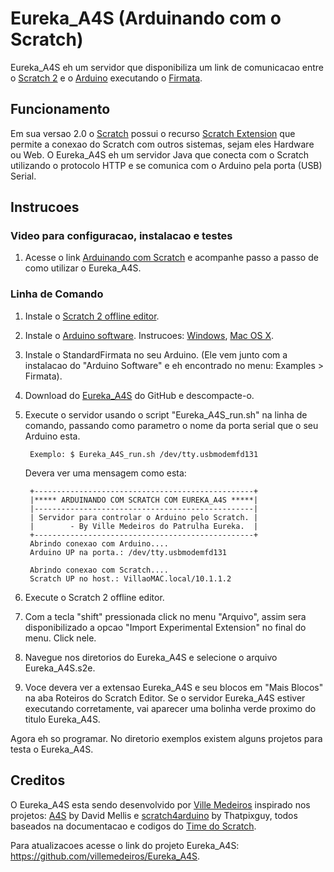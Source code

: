 # Eureka_A4S (Arduinando com o Scratch)

Eureka_A4S eh um servidor que disponibiliza um link de comunicacao entre o [Scratch 2](http://scratch.mit.edu) e o [Arduino](http://www.arduino.cc) executando o [Firmata](http://firmata.org/).

## Funcionamento
Em sua versao 2.0 o [Scratch](http://scratch.mit.edu) possui o recurso [Scratch Extension](http://wiki.scratch.mit.edu/wiki/Scratch_Extension) que permite a conexao do Scratch com outros sistemas, sejam eles Hardware ou Web.
O Eureka_A4S eh um servidor Java que conecta com o Scratch utilizando o protocolo HTTP e se comunica com o Arduino pela porta (USB) Serial.

## Instrucoes

### Video para configuracao, instalacao e testes
1. Acesse o link [Arduinando com Scratch](http://www.patrulhaeureka.org/#!arduinando-com-scratch/c185f) e acompanhe passo a passo de como utilizar o Eureka_A4S.

### Linha de Comando

1. Instale o [Scratch 2 offline editor](http://scratch.mit.edu/scratch2download/).
2. Instale o [Arduino software](http://arduino.cc/en/Main/Software). Instrucoes: [Windows](http://arduino.cc/en/Guide/Windows), [Mac OS X](http://arduino.cc/en/Guide/MacOSX).
3. Instale o StandardFirmata no seu Arduino. (Ele vem junto com a instalacao do "Arduino Software" e eh encontrado no menu: Examples > Firmata).
4. Download do [Eureka_A4S](https://github.com/villemedeiros/Eureka_A4S/archive/master.zip) do GitHub e descompacte-o.
5. Execute o servidor usando o script "Eureka_A4S_run.sh" na linha de comando, passando como parametro o nome da porta serial que o seu Arduino esta.

		Exemplo: $ Eureka_A4S_run.sh /dev/tty.usbmodemfd131
		
   Devera ver uma mensagem como esta:
   
		+-------------------------------------------------+
		|***** ARDUINANDO COM SCRATCH COM EUREKA_A4S *****|
		|-------------------------------------------------|
		| Servidor para controlar o Arduino pelo Scratch. |
		|        - By Ville Medeiros do Patrulha Eureka.  |
		+-------------------------------------------------+
		Abrindo conexao com Arduino....
		Arduino UP na porta.: /dev/tty.usbmodemfd131
		
		Abrindo conexao com Scratch....
		Scratch UP no host.: VillaoMAC.local/10.1.1.2
	
6. Execute o Scratch 2 offline editor.
7. Com a tecla "shift" pressionada click no menu "Arquivo", assim sera disponibilizado a opcao "Import Experimental Extension" no final do menu. Click nele.
8. Navegue nos diretorios do Eureka_A4S e selecione o arquivo Eureka_A4S.s2e.
9. Voce devera ver a extensao Eureka_A4S e seu blocos em "Mais Blocos" na aba Roteiros do Scratch Editor.
   Se o servidor Eureka_A4S estiver executando corretamente, vai aparecer uma bolinha verde proximo do titulo Eureka_A4S. 

Agora eh so programar.
No diretorio exemplos existem alguns projetos para testa o Eureka_A4S.   

## Creditos
O Eureka_A4S esta sendo desenvolvido por [Ville Medeiros](mailto:ville.medeiros@gmail.com) inspirado nos projetos: [A4S](https://github.com/damellis/A4S/) by David Mellis e [scratch4arduino](https://github.com/thatpixguy/scratch4arduino) by Thatpixguy, todos baseados na documentacao e codigos do [Time do Scratch](http://wiki.scratch.mit.edu/wiki/Scratch_Extension_Protocol_(2.0)).

Para atualizacoes acesse o link do projeto Eureka_A4S: <https://github.com/villemedeiros/Eureka_A4S>.
   